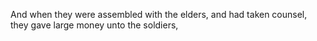 And when they were assembled with the elders, and had taken counsel, they gave large money unto the soldiers,
